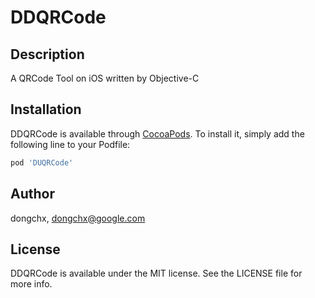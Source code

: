 # DDQRCode

## Description

A QRCode Tool on iOS written by Objective-C

## Installation

DDQRCode is available through [CocoaPods](https://cocoapods.org). To install
it, simply add the following line to your Podfile:

```ruby
pod 'DUQRCode'
```

## Author

dongchx, dongchx@google.com

## License

DDQRCode is available under the MIT license. See the LICENSE file for more info.
